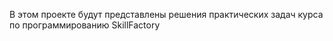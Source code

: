 В этом проекте будут представлены решения практических задач курса по программированию SkillFactory
